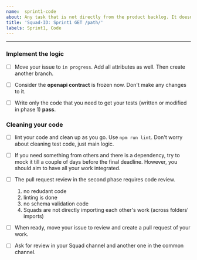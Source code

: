 ```yaml
---
name:  sprint1-code
about: Any task that is not directly from the product backlog. It doesn't have to be technical
title: 'Squad-ID: Sprint1 GET /path/'
labels: Sprint1, Code
---
```


---

### Implement the logic

- [ ] Move your issue to `in progress`. Add all attributes as well. Then create another branch.

- [ ] Consider the **openapi contract** is frozen now. Don't make any changes to it.

- [ ] Write only the code that you need to get your tests (written or modified in phase 1) **pass**. 

### Cleaning your code

- [ ] lint your code and clean up as you go. Use `npm run lint`. Don't worry about cleaning test code, just main logic.

- [ ] If you need something from others and there is a dependency, try to mock it till a couple of days before the final deadline. However, you should aim to have all your work integrated. 

- [ ] The pull request review in the second phase requires code review.
    1.  no redudant code
    1.  linting is done
    1.  no schema validation code
    1.  Squads are not directly importing each other's work (across folders' imports)


- [ ]  When ready, move your issue to review and  create a pull request of your work. 
- [ ]  Ask for review in your Squad channel and another one in the common channel.